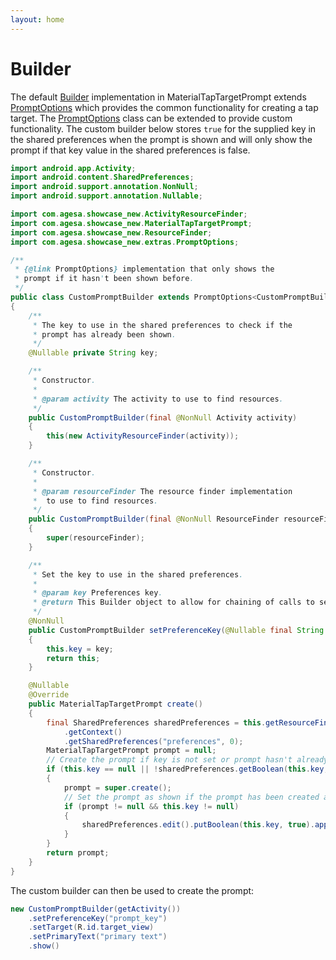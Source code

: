```yaml
---
layout: home
---
```


# Builder

The default [Builder](javadocs/uk/co/samuelwall/materialtaptargetprompt/MaterialTapTargetPrompt.Builder.html) implementation in MaterialTapTargetPrompt extends [PromptOptions](javadocs/uk/co/samuelwall/materialtaptargetprompt/extras/PromptOptions.html) which provides the common functionality for creating a tap target.
The [PromptOptions](javadocs/uk/co/samuelwall/materialtaptargetprompt/extras/PromptOptions.html) class can be extended to provide custom functionality. The custom builder below stores `true` for the supplied key in the shared preferences when the prompt is shown and will only show the prompt if that key value in the shared preferences is false.

```java
import android.app.Activity;
import android.content.SharedPreferences;
import android.support.annotation.NonNull;
import android.support.annotation.Nullable;

import com.agesa.showcase_new.ActivityResourceFinder;
import com.agesa.showcase_new.MaterialTapTargetPrompt;
import com.agesa.showcase_new.ResourceFinder;
import com.agesa.showcase_new.extras.PromptOptions;

/**
 * {@link PromptOptions} implementation that only shows the 
 * prompt if it hasn't been shown before.
 */
public class CustomPromptBuilder extends PromptOptions<CustomPromptBuilder>
{
    /**
     * The key to use in the shared preferences to check if the
     * prompt has already been shown.
     */
    @Nullable private String key;

    /**
     * Constructor.
     *
     * @param activity The activity to use to find resources.
     */
    public CustomPromptBuilder(final @NonNull Activity activity)
    {
        this(new ActivityResourceFinder(activity));
    }

    /**
     * Constructor.
     *
     * @param resourceFinder The resource finder implementation 
     *  to use to find resources.
     */
    public CustomPromptBuilder(final @NonNull ResourceFinder resourceFinder)
    {
        super(resourceFinder);
    }

    /**
     * Set the key to use in the shared preferences.
     * 
     * @param key Preferences key.
     * @return This Builder object to allow for chaining of calls to set methods
     */
    @NonNull
    public CustomPromptBuilder setPreferenceKey(@Nullable final String key)
    {
        this.key = key;
        return this;
    }

    @Nullable
    @Override
    public MaterialTapTargetPrompt create()
    {
        final SharedPreferences sharedPreferences = this.getResourceFinder()
            .getContext()
            .getSharedPreferences("preferences", 0);
        MaterialTapTargetPrompt prompt = null;
        // Create the prompt if key is not set or prompt hasn't already been shown
        if (this.key == null || !sharedPreferences.getBoolean(this.key, false))
        {
            prompt = super.create();
            // Set the prompt as shown if the prompt has been created and key has been set
            if (prompt != null && this.key != null)
            {
                sharedPreferences.edit().putBoolean(this.key, true).apply();
            }
        }
        return prompt;
    }
}
``` 

The custom builder can then be used to create the prompt:

```java
new CustomPromptBuilder(getActivity())
    .setPreferenceKey("prompt_key")
    .setTarget(R.id.target_view)
    .setPrimaryText("primary text")
    .show()
```
